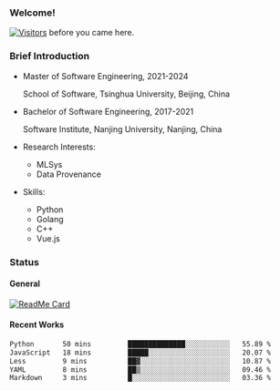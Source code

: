 ### Welcome!

[![Visitors](https://visitor-badge.laobi.icu/badge?page_id=HermitSun.HermitSun)]() before you came here.

### Brief Introduction

- Master of Software Engineering, 2021-2024
  
  School of Software, Tsinghua University, Beijing, China

- Bachelor of Software Engineering, 2017-2021
  
  Software Institute, Nanjing University, Nanjing, China

- Research Interests:
  - MLSys
  - Data Provenance

- Skills:
  - Python
  - Golang
  - C++
  - Vue.js

### Status

#### General

[![ReadMe Card](https://github-readme-stats.hermitsun.vercel.app/api?username=HermitSun&count_private=true&show_icons=true)]()

#### Recent Works

<!--START_SECTION:waka-->

```txt
Python       50 mins         ██████████████░░░░░░░░░░░   55.89 %
JavaScript   18 mins         █████░░░░░░░░░░░░░░░░░░░░   20.07 %
Less         9 mins          ██▓░░░░░░░░░░░░░░░░░░░░░░   10.87 %
YAML         8 mins          ██▒░░░░░░░░░░░░░░░░░░░░░░   09.46 %
Markdown     3 mins          █░░░░░░░░░░░░░░░░░░░░░░░░   03.36 %
```

<!--END_SECTION:waka-->
